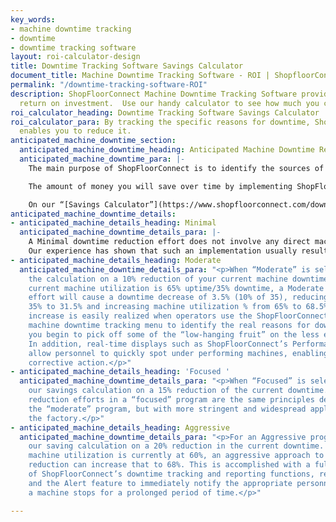 ```yaml
---
key_words:
- machine downtime tracking
- downtime
- downtime tracking software
layout: roi-calculator-design
title: Downtime Tracking Software Savings Calculator
document_title: Machine Downtime Tracking Software - ROI | ShopfloorConnect
permalink: "/downtime-tracking-software-ROI"
description: ShopFloorConnect Machine Downtime Tracking Software provides significant
  return on investment.  Use our handy calculator to see how much you can benefit.
roi_calculator_heading: Downtime Tracking Software Savings Calculator
roi_calculator_para: By tracking the specific reasons for downtime, ShopFloorConnect
  enables you to reduce it.
anticipated_machine_downtime_section:
  anticipated_machine_downtime_heading: Anticipated Machine Downtime Reduction Effort
  anticipated_machine_downtime_para: |-
    The main purpose of ShopFloorConnect is to identify the sources of inefficiency, especially machine downtime.

    The amount of money you will save over time by implementing ShopFloorConnect will depend in large part on how aggressively you intend to work at reducing machine downtime.

    On our “[Savings Calculator”](https://www.shopfloorconnect.com/downtime-tracking-software-roi) page, there is an “Anticipated Downtime Reduction Effort” pull down selection with four options. The options, and their impact on the savings calculation, are described below:
anticipated_machine_downtime_details:
- anticipated_machine_details_heading: Minimal
  anticipated_machine_downtime_details_para: |-
    A Minimal downtime reduction effort does not involve any direct machine downtime tracking, instead, it typically consists of nothing more than notifying the machine operators that ShopFloorConnect tracking software has been implemented, and deploying one or two large-format displays to show the uptime status of your machines in real time for everyone to see (using ShopFloorConnect’s Factory Viewer Equipment Summary).
    Our experience has shown that such an implementation usually results in a 5% reduction in machine downtime. In other words, if your current machine utilization is 60%, then your machine downtime is 40%. A 5% reduction will bring it down to 38%. This 5% reduction in downtime will be used to calculate the savings.
- anticipated_machine_details_heading: Moderate
  anticipated_machine_downtime_details_para: "<p>When “Moderate” is selected, we base
    the calculation on a 10% reduction of your current machine downtime. So if your
    current machine utilization is 65% uptime/35% downtime, a Moderate Downtime Reduction
    effort will cause a downtime decrease of 3.5% (10% of 35), reducing downtime from
    35% to 31.5% and increasing machine utilization % from 65% to 68.5%.<br>Such an
    increase is easily realized when operators use the ShopFloorConnect Machine Interface
    machine downtime tracking menu to identify the real reasons for downtime, and
    you begin to pick off some of the “low-hanging fruit” on the less efficient machines.
    In addition, real-time displays such as ShopFloorConnect’s Performance Summary
    allow personnel to quickly spot under performing machines, enabling more timely
    corrective action.</p>"
- anticipated_machine_details_heading: 'Focused '
  anticipated_machine_downtime_details_para: "<p>When “Focused” is selected, we base
    our savings calculation on a 15% reduction of the current downtime. Typical downtime
    reduction efforts in a “focused” program are the same principles described under
    the “moderate” program, but with more stringent and widespread application throughout
    the factory.</p>"
- anticipated_machine_details_heading: Aggressive
  anticipated_machine_downtime_details_para: "<p>For an Aggressive program, we base
    our saving calculation on a 20% reduction in the current downtime. So if your
    machine utilization is currently at 60%, an aggressive approach to machine downtime
    reduction can increase that to 68%. This is accomplished with a full application
    of ShopFloorConnect’s downtime tracking and reporting functions, real time displays,
    and the Alert feature to immediately notify the appropriate personnel each time
    a machine stops for a prolonged period of time.</p>"

---
```

